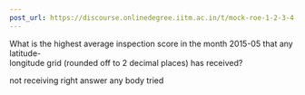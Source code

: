 ```yaml
---
post_url: https://discourse.onlinedegree.iitm.ac.in/t/mock-roe-1-2-3-4-tds-jan-2025/168449/77
---
```

What is the highest average inspection score in the month 2015-05 that any latitude-  
longitude grid (rounded off to 2 decimal places) has received?

not receiving right answer any body tried